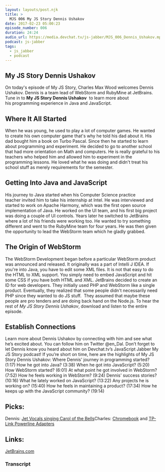 ```yaml
---
layout: layouts/post.njk
title: >
  MJS 006 My JS Story Dennis Ushakov
date: 2017-02-23 05:00:23
episode_number: 006
duration: 24:24
audio_url: https://media.devchat.tv/js-jabber/MJS_006_Dennis_Ushakov.mp3
podcast: js-jabber
tags:
  - js_jabber
  - podcast
---
```


## My JS Story&nbsp;Dennis Ushakov

On today's episode of My JS Story, Charles Max Wood welcomes Dennis Ushakov. Dennis&nbsp;is a team lead&nbsp;of WebStorm and RubyMine at JetBrains. Tune in&nbsp;to **My JS&nbsp;Story Dennis Ushakov** &nbsp;to learn more about his&nbsp;programming experience in Java and JavaScript.

## Where It All Started

When he was young, he used to play a lot of computer games. He wanted to create his own computer game that's why he told his dad about it. His dad bought him a book on Turbo Pascal. Since then he started to learn about programming and experiment. He decided to go to&nbsp;another school that had more orientation on Math and computers. He is really grateful to his teachers who helped him and allowed him to experiment in the programming lessons. He loved what he was doing and didn't treat his school stuff&nbsp;as merely requirements for the semester.

## Getting Into Java and JavaScript

His journey to Java started when his Computer Science practice teacher&nbsp;invited him to take his internship at Intel. He was interviewed and started to work on Apache Harmony, which was the first open source implementation of Java. He worked on the UI team, and his first big project was doing a couple of UI controls. Years later he switched to JetBrains where a lot of his friends were working too. He wanted to try something different and went to the RubyMine team for four years. He was then given the opportunity to lead the WebStorm team which he gladly grabbed.

## The Origin of WebStorm

The WebStorm Development began before a particular WebStorm product was announced and released. It originally was a part of Intelli J IDEA. If you're into Java, you have to edit some XML files.&nbsp;It is not that easy to do the HTML to XML support.&nbsp;You simply need&nbsp;to embed JavaScript and hit some CSS if you have both HTML and XML. JetBrains decided to create an ID for web developers. They initially used PHP and WebStorm like&nbsp;a single product. Eventually, they realized that some people didn't necessarily need PHP since they wanted to do JS stuff. &nbsp;They&nbsp;assumed that maybe these people are pro tenders and are doing back hand on the Node.js. To hear the rest of _My JS Story Dennis Ushakov_, download and listen&nbsp;to the entire episode.

## Establish Connections

Learn more about Dennis Ushakov&nbsp;by connecting with him&nbsp;and see what he’s excited about. You can follow him on&nbsp;Twitter @en_Dal. Don’t forget to let Dennis&nbsp;know you heard about him on Devchat.tv’s JavaScript Jabber My JS Story podcast! If you’re short on time, here are the highlights of My JS Story Dennis Ushakov: Where Dennis' journey in programming started? (1:17) How he got into Java? (3:38) When he got into JavaScript? (5:20) How WebStorm started? (6:01) At what point he got involved in WebStorm? (7:52) How he feels working in WebStorm? (9:24) Dennis' success stories? (10:16) What he lately worked on JavaScript? (13:22) Any projects he is working on? (15:40) How he feels in maintaining a product? (17:34) How he keeps up with the JavaScript community? (19:14)

## Picks:

Dennis: [Jet Vocals&nbsp;singing Carol of the Bells](https://www.youtube.com/watch?v=sCyFgjFScYo)Charles: [Chromebook](https://www.google.com/chromebook/) and [TP-Link Powerline Adapters](http://www.tp-link.com/ph/products/list-18.html)

## Links:

[JetBrains.com](http://www.jetbrains.com/)

### Transcript
